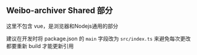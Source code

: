 ## Weibo-archiver Shared 部分

这里不包含 vue，是浏览器和Nodejs通用的部分

建议在开发时将 package.json 的 `main` 字段改为 `src/index.ts` 来避免每次更改都要重新 build 才能更新引用
